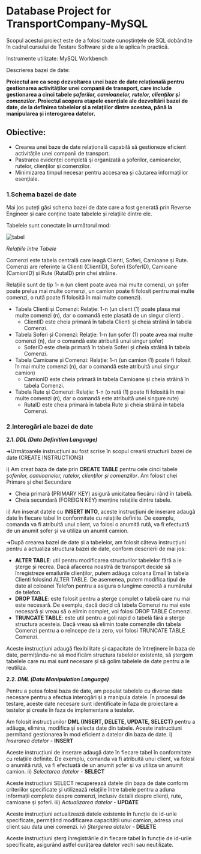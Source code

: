  # **Database Project for  TransportCompany-MySQL**
 
Scopul acestui proiect este de a folosi toate cunoștințele de SQL dobândite în cadrul cursului de Testare Software și de a le aplica în practică.

Instrumente utilizate: MySQL Workbench

Descrierea bazei de date: 

**Proiectul are ca scop dezvoltarea unei baze de date relațională pentru gestionarea activităților unei companii de transport, care include gestionarea a cinci tabele _șoferilor, camioanelor, rutelor, clienților și comenzilor_. Proiectul acopera etapele esențiale ale dezvoltării bazei de date, de la definirea tabelelor și a relațiilor dintre acestea, până la manipularea și interogarea datelor.** 

## Obiective:

- Crearea unei baze de date relațională capabilă să gestioneze eficient activitățile unei companii de transport.
- Pastrarea evidenței completă și organizată a șoferilor, camioanelor, rutelor, clienților și comenzilor.
- Minimizarea timpul necesar pentru accesarea și căutarea informațiilor esențiale.

### 1.Schema bazei de date

Mai jos puteți găsi schema bazei de date care a fost generată prin Reverse Engineer și care conține toate tabelele și relațiile dintre ele.

Tabelele sunt conectate în următorul mod:

![tabel](https://github.com/user-attachments/assets/972fb765-9bbd-45dc-aafc-951d8522304e)

*Relațiile între Tabele*

Comenzi este tabela centrală care leagă Clienti, Soferi, Camioane și Rute.
Comenzi are referințe la Clienti (ClientID), Soferi (SoferID), Camioane (CamionID) și Rute (RutaID) prin chei străine.

Relațiile sunt de tip 1- n (un client poate avea mai multe comenzi, un șofer poate prelua mai multe comenzi, un camion poate fi folosit pentru mai multe comenzi, o rută poate fi folosită în mai multe comenzi).
- Tabela Clienti și Comenzi: Relație: 1-n (un client (1) poate plasa mai multe comenzi (n), dar o comandă este plasată de un singur client) .
   - ClientID este cheia primară în tabela Clienti și cheia străină în tabela Comenzi.
- Tabela Soferi și Comenzi: Relație: 1-n (un șofer (1) poate avea mai multe comenzi (n), dar o comandă este atribuită unui singur șofer)
   - SoferID este cheia primară în tabela Soferi și cheia străină în tabela Comenzi.
- Tabela Camioane și Comenzi: Relație: 1-n (un camion (1) poate fi folosit în mai multe comenzi (n), dar o comandă este atribuită unui singur
camion)
   - CamionID este cheia primară în tabela Camioane și cheia străină în tabela Comenzi.
- Tabela Rute și Comenzi: Relație: 1-n (o rută (1) poate fi folosită în mai multe comenzi (n), dar o comandă este atribuită unei singure rute)
   - RutaID este cheia primară în tabela Rute și cheia străină în tabela Comenzi.

### 2.Interogări ale bazei de date

**2.1. _DDL (Data Definition Language)_**

➔Următoarele instrucțiuni au fost scrise în scopul crearii structurii bazei de date (CREATE INSTRUCTIONS)

i) Am creat baza de date prin **CREATE TABLE** pentru cele cinci tabele _șoferilor, camioanelor, rutelor, clienților și comenzilor_.
Am folosit chei Primare și chei Secundare
- Cheia primară (PRIMARY KEY) asigură unicitatea fiecărui rând în tabelă.
- Cheia secundară (FOREIGN KEY) menține relațiile dintre tabele.
  
ii) Am inserat datele cu **INSERT INTO**, aceste instrucțiuni de inserare adaugă date în fiecare tabel în conformitate cu relațiile definite.
De exemplu, comanda va fi atribuită unui client, va folosi o anumită rută, va fi efectuată de un anumit șofer și va utiliza un anumit camion.

➔După crearea bazei de date și a tabelelor, am folosit câteva instrucțiuni pentru a actualiza structura bazei de date, conform descrierii de mai jos:
- **ALTER TABLE**: util pentru modificarea structurilor tabelelor fără a le șterge și recrea. Dacă afacerea noastră de transport decide să înregistreze emailurile clienților, putem adăuga coloana Email în tabela Clienti folosind ALTER TABLE. De asemenea, putem modifica tipul de date al coloanei Telefon pentru a asigura o lungime corectă a numărului de telefon.
- **DROP TABLE**: este folosit pentru a șterge complet o tabelă care nu mai este necesară. De exemplu, dacă decid că tabela Comenzi nu mai este necesară și vreau să o elimin complet, voi folosi DROP TABLE Comenzi.
- **TRUNCATE TABLE**: este util pentru a goli rapid o tabelă fără a șterge structura acesteia. Dacă vreau să elimin toate comenzile din tabela Comenzi pentru a o reîncepe de la zero, voi folosi TRUNCATE TABLE Comenzi.
  
 Aceste instrucțiuni adaugă flexibilitate și capacitate de întreținere în baza de date, permițându-ne să modificăm structura tabelelor existente, să ștergem tabelele care nu mai sunt necesare și să golim tabelele de date pentru a le reutiliza.

**2.2. _DML (Data Manipulation Language)_**

Pentru a putea folosi baza de date, am populat tabelele cu diverse date necesare pentru a efectua interogări și a manipula datele. În procesul de testare, aceste date necesare sunt identificate în faza de proiectare a testelor și create în faza de implementare a testelor.

Am folosit instrucțiunilor **DML (INSERT, DELETE, UPDATE, SELECT)** pentru a adăuga, elimina, modifica și selecta date din tabele. Aceste instructiuni permitand gestionarea în mod eficient a datelor din baza de date.
i)  _Inserarea datelor_ - **INSERT**

 Aceste instrucțiuni de inserare adaugă date în fiecare tabel în conformitate cu relațiile definite. De exemplu, comanda va fi atribuită unui client, va folosi o anumită rută, va fi efectuată de un anumit șofer și va utiliza un anumit camion.
ii) _Selectarea datelor_ - **SELECT**

 Aceste instrucțiuni SELECT recuperează datele din baza de date conform criteriilor specificate și utilizează relațiile între tabele pentru a aduna informații complete despre comenzi, inclusiv detalii despre clienți, rute, camioane și șoferi.
iii) _Actualizarea datelor_ - **UPDATE**

 Aceste instrucțiuni actualizează datele existente în funcție de id-urile specificate, permițând modificarea capacității unui camion, adresa unui client sau data unei comenzi.
iv) _Ștergerea datelor_ - **DELETE**

 Aceste instrucțiuni șterg înregistrările din fiecare tabel în funcție de id-urile specificate, asigurând astfel curățarea datelor vechi sau neutilizate.
